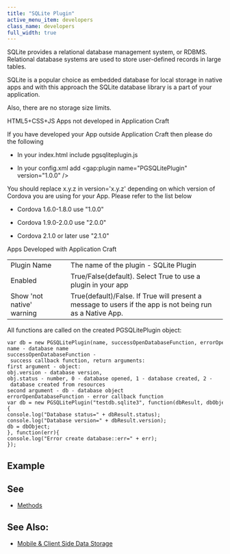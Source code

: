 ```yaml
---
title: "SQLite Plugin"
active_menu_item: developers
class_name: developers
full_width: true
---
```



SQLite provides a relational database management system, or RDBMS. Relational database systems are used to store user-defined records in large tables.

SQLite is a popular choice as embedded database for local storage in native apps and with this approach the SQLite database library is a part of your application.

Also, there are no storage size limits.

HTML5+CSS+JS Apps not developed in Application Craft

If you have developed your App outside Application Craft then please do the following

 - In your index.html include pgsqliteplugin.js

 - In your config.xml add \<gap:plugin name="PGSQLitePlugin" version="1.0.0" /\>

You should replace x.y.z in version='x.y.z' depending on which version of Cordova you are using for your App. Please refer to the list below

 - Cordova 1.6.0-1.8.0 use "1.0.0"

 - Cordova 1.9.0-2.0.0 use "2.0.0"

 - Cordova 2.1.0 or later use "2.1.0"

Apps Developed with Application Craft

<table>
<tr>
<td width="182">
Plugin Name

</td>
<td width="20">
</td>
<td width="740">
The name of the plugin - SQLite Plugin

</td>
</tr>
<tr>
<td width="182">
Enabled

</td>
<td width="20">
</td>
<td width="740">
True/False(default). Select True to use a plugin in your app

</td>
</tr>
<tr>
<td width="182">
Show 'not native' warning

</td>
<td width="20">
</td>
<td width="740">
True(default)/False. If True will present a message to users if the app is not being run as a Native App.

</td>
</tr>
</table>

All functions are called on the created PGSQLitePlugin object:

    var db = new PGSQLitePlugin(name, successOpenDatabaseFunction, errorOpenDatabaseFunction)
    name - database name
    successOpenDatabaseFunction - success callback function, return arguments:
    first argument - object:
    obj.version - database version,
    obj.status - number, 0 - database opened, 1 - database created, 2 - database created from resources
    second argument - db - database object
    errorOpenDatabaseFunction - error callback function
    var db = new PGSQLitePlugin("testdb.sqlite3", function(dbResult, dbObject){
    console.log("Database status=" + dbResult.status);
    console.log("Database version=" + dbResult.version);
    db = dbObject;
    }, function(err){
    console.log("Error create database::err=" + err);
    });
   

## Example

## See

 - [Methods](methods/index)

## See Also:

 - [Mobile & Client Side Data Storage](../../../../../data-storage/mobile-client-side-data-storage/index)

